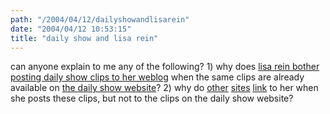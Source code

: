 ```yaml
---
path: "/2004/04/12/dailyshowandlisarein" 
date: "2004/04/12 10:53:15" 
title: "daily show and lisa rein" 
---
```

can anyone explain to me any of the following? 1) why does <a href="http://www.onlisareinsradar.com/archives/daily_show_interviews/index.php">lisa rein bother posting daily show clips to her weblog</a> when the same clips are already available on <a href="http://www.comedycentral.com/mp/browse.php?s=ds">the daily show website</a>? 2) why do <a href="http://boingboing.net/2004/03/28/daily_show_on_richar.html">other</a> <a href="http://www.kanai.net/weblog/archives/001930.html">sites</a> <a href="http://grant.henninger.name/archives/002369.html">link</a> to her when she posts these clips, but not to the clips on the daily show website?